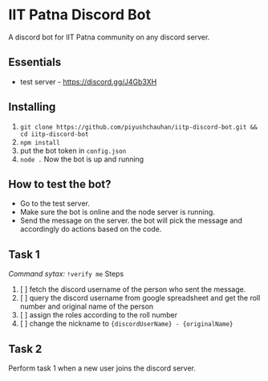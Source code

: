# IIT Patna Discord Bot
A discord bot for IIT Patna community on any discord server.

## Essentials
- test server - https://discord.gg/J4Gb3XH

## Installing
1. `git clone https://github.com/piyushchauhan/iitp-discord-bot.git && cd iitp-discord-bot`
2. `npm install`
3. put the bot token in `config.json`
4. `node .`
Now the bot is up and running

## How to test the bot?
- Go to the test server.
- Make sure the bot is online and the node server is running.
- Send the message on the server. the bot will pick the message and accordingly do actions based on the code.

## **Task 1**

*Command sytax:* `!verify me` 
Steps

1. [ ] fetch the discord username of the person who sent the message.
2. [ ] query the discord username from google spreadsheet and get the roll number and original name of the person
3. [ ] assign the roles according to the roll number
4. [ ] change the nickname to `{discordUserName} - {originalName}`

## **Task 2**
Perform task 1 when a new user joins the discord server.
